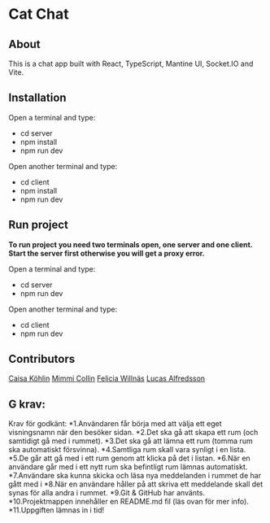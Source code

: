 # Cat Chat

## About
This is a chat app built with React, TypeScript, Mantine UI, Socket.IO and Vite.

## Installation
Open a terminal and type:
* cd server
* npm install
* npm run dev

Open another terminal and type:
* cd client
* npm install
* npm run dev

## Run project
**To run project you need two terminals open, one server and one client. Start the server first otherwise you will get a proxy error.**

Open a terminal and type:
* cd server
* npm run dev

Open another terminal and type:
* cd client
* npm run dev

## Contributors
[Caisa Köhlin](https://github.com/caisak)
[Mimmi Collin](https://github.com/MimPMC)
[Felicia Willnäs](https://github.com/feliciawillnas)
[Lucas Alfredsson](https://github.com/lauax)


## G krav:

Krav för godkänt:
*1.Användaren får börja med att välja ett eget visningsnamn när den besöker sidan.
*2.Det ska gå att skapa ett rum (och samtidigt gå med i rummet).
*3.Det ska gå att lämna ett rum (tomma rum ska automatiskt försvinna).
*4.Samtliga rum skall vara synligt i en lista.
*5.De går att gå med i ett rum genom att klicka på det i listan.
*6.När en användare går med i ett nytt rum ska befintligt rum lämnas automatiskt.
*7.Användare ska kunna skicka och läsa nya meddelanden i rummet de har gått med i
*8.När en användare håller på att skriva ett meddelande skall det synas för alla andra i rummet.
*9.Git & GitHub har använts.
*10.Projektmappen innehåller en README.md fil (läs ovan för mer info).
*11.Uppgiften lämnas in i tid!
